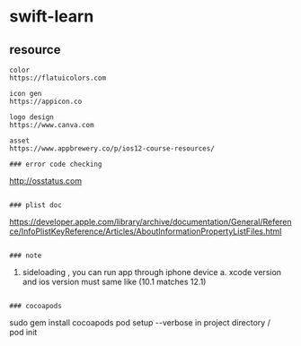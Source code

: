 # swift-learn

## resource
```
color
https://flatuicolors.com

icon gen
https://appicon.co

logo design
https://www.canva.com

asset
https://www.appbrewery.co/p/ios12-course-resources/

### error code checking
```
  http://osstatus.com
```

### plist doc
```
https://developer.apple.com/library/archive/documentation/General/Reference/InfoPlistKeyReference/Articles/AboutInformationPropertyListFiles.html
```

### note
```
1. sideloading , you can run app through iphone device
  a. xcode version and ios version must same like (10.1 matches 12.1)

```

### cocoapods

```
  sudo gem install cocoapods
  pod setup --verbose
  in project directory /  
  pod init
```
